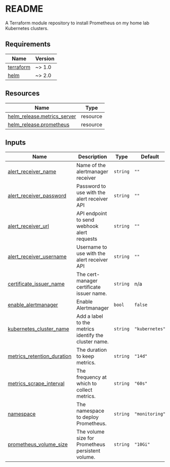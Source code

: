 # README
A Terraform module repository to install Prometheus on my home lab Kubernetes clusters.

<!-- BEGIN_TF_DOCS -->
## Requirements

| Name | Version |
|------|---------|
| <a name="requirement_terraform"></a> [terraform](#requirement\_terraform) | ~> 1.0 |
| <a name="requirement_helm"></a> [helm](#requirement\_helm) | ~> 2.0 |

## Resources

| Name | Type |
|------|------|
| [helm_release.metrics_server](https://registry.terraform.io/providers/hashicorp/helm/latest/docs/resources/release) | resource |
| [helm_release.prometheus](https://registry.terraform.io/providers/hashicorp/helm/latest/docs/resources/release) | resource |

## Inputs

| Name | Description | Type | Default | Required |
|------|-------------|------|---------|:--------:|
| <a name="input_alert_receiver_name"></a> [alert\_receiver\_name](#input\_alert\_receiver\_name) | Name of the alertmanager receiver | `string` | `""` | no |
| <a name="input_alert_receiver_password"></a> [alert\_receiver\_password](#input\_alert\_receiver\_password) | Password to use with the alert receiver API | `string` | `""` | no |
| <a name="input_alert_receiver_url"></a> [alert\_receiver\_url](#input\_alert\_receiver\_url) | API endpoint to send webhook alert requests | `string` | `""` | no |
| <a name="input_alert_receiver_username"></a> [alert\_receiver\_username](#input\_alert\_receiver\_username) | Username to use with the alert receiver API | `string` | `""` | no |
| <a name="input_certificate_issuer_name"></a> [certificate\_issuer\_name](#input\_certificate\_issuer\_name) | The cert-manager certificate issuer name. | `string` | n/a | yes |
| <a name="input_enable_alertmanager"></a> [enable\_alertmanager](#input\_enable\_alertmanager) | Enable Alertmanager | `bool` | `false` | no |
| <a name="input_kubernetes_cluster_name"></a> [kubernetes\_cluster\_name](#input\_kubernetes\_cluster\_name) | Add a label to the metrics identify the cluster name. | `string` | `"kubernetes"` | no |
| <a name="input_metrics_retention_duration"></a> [metrics\_retention\_duration](#input\_metrics\_retention\_duration) | The duration to keep metrics. | `string` | `"14d"` | no |
| <a name="input_metrics_scrape_interval"></a> [metrics\_scrape\_interval](#input\_metrics\_scrape\_interval) | The frequency at which to collect metrics. | `string` | `"60s"` | no |
| <a name="input_namespace"></a> [namespace](#input\_namespace) | The namespace to deploy Prometheus. | `string` | `"monitoring"` | no |
| <a name="input_prometheus_volume_size"></a> [prometheus\_volume\_size](#input\_prometheus\_volume\_size) | The volume size for Prometheus persistent volume. | `string` | `"10Gi"` | no |
<!-- END_TF_DOCS -->